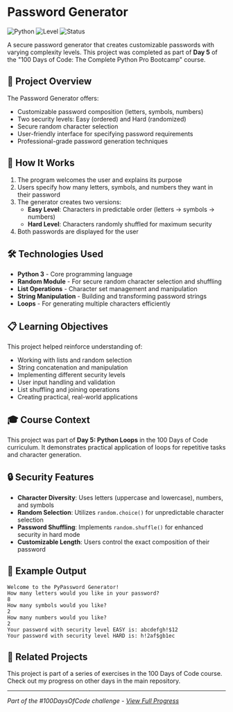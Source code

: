 # Password Generator

![Python](https://img.shields.io/badge/Python-3-blue?style=for-the-badge)
![Level](https://img.shields.io/badge/Level-Beginner-green?style=for-the-badge)
![Status](https://img.shields.io/badge/Status-Complete-brightgreen?style=for-the-badge)

A secure password generator that creates customizable passwords with varying complexity levels. This project was completed as part of **Day 5** of the "100 Days of Code: The Complete Python Pro Bootcamp" course.

## 🎯 Project Overview

The Password Generator offers:
- Customizable password composition (letters, symbols, numbers)
- Two security levels: Easy (ordered) and Hard (randomized)
- Secure random character selection
- User-friendly interface for specifying password requirements
- Professional-grade password generation techniques

## 🚀 How It Works

1. The program welcomes the user and explains its purpose
2. Users specify how many letters, symbols, and numbers they want in their password
3. The generator creates two versions:
   - **Easy Level**: Characters in predictable order (letters → symbols → numbers)
   - **Hard Level**: Characters randomly shuffled for maximum security
4. Both passwords are displayed for the user

## 🛠️ Technologies Used

- **Python 3** - Core programming language
- **Random Module** - For secure random character selection and shuffling
- **List Operations** - Character set management and manipulation
- **String Manipulation** - Building and transforming password strings
- **Loops** - For generating multiple characters efficiently

## 📋 Learning Objectives

This project helped reinforce understanding of:
- Working with lists and random selection
- String concatenation and manipulation
- Implementing different security levels
- User input handling and validation
- List shuffling and joining operations
- Creating practical, real-world applications

## 🎓 Course Context

This project was part of **Day 5: Python Loops** in the 100 Days of Code curriculum. It demonstrates practical application of loops for repetitive tasks and character generation.

## 🔒 Security Features

- **Character Diversity**: Uses letters (uppercase and lowercase), numbers, and symbols
- **Random Selection**: Utilizes `random.choice()` for unpredictable character selection
- **Password Shuffling**: Implements `random.shuffle()` for enhanced security in hard mode
- **Customizable Length**: Users control the exact composition of their password

## 📝 Example Output

```
Welcome to the PyPassword Generator!
How many letters would you like in your password?
8
How many symbols would you like?
2
How many numbers would you like?
2
Your password with security level EASY is: abcdefgh!$12
Your password with security level HARD is: h!2af$gb1ec
```

## 🔄 Related Projects

This project is part of a series of exercises in the 100 Days of Code course. Check out my progress on other days in the main repository.

---

*Part of the #100DaysOfCode challenge - [View Full Progress](https://github.com/evncosta/100-Days-of-Code)*
